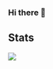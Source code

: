 ### Hi there 👋

<!--
**itachi2003/itachi2003** is a ✨ _special_ ✨ repository because its `README.md` (this file) appears on your GitHub profile.

Here are some ideas to get you started:

- 🔭 I’m currently working on ...
- 🌱 I’m currently learning ...
- 👯 I’m looking to collaborate on ...
- 🤔 I’m looking for help with ...
- 💬 Ask me about ...
- 📫 How to reach me: ...
- 😄 Pronouns: ...
- ⚡ Fun fact: ...
-->
## Stats
<picture>
    <source media="(prefers-color-scheme: dark)" srcset="https://streak-stats.demolab.com?user=David-Koshkadze&theme=dark" />
    <img src="https://streak-stats.demolab.com?user=David-Koshkadze&theme=default" />
</picture>
